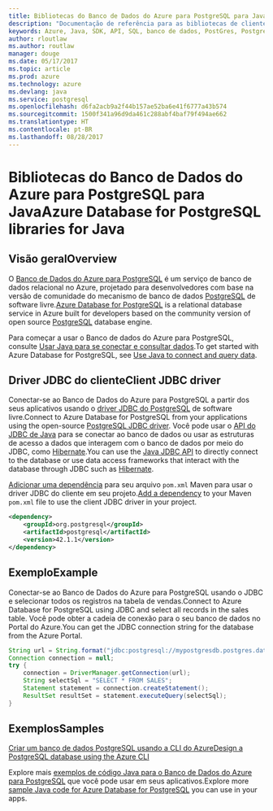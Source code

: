 ```yaml
---
title: Bibliotecas do Banco de Dados do Azure para PostgreSQL para Java
description: "Documentação de referência para as bibliotecas de cliente de Java para o Banco de Dados do Azure para PostgreSQL"
keywords: Azure, Java, SDK, API, SQL, banco de dados, PostGres, PostgreSQL
author: rloutlaw
ms.author: routlaw
manager: douge
ms.date: 05/17/2017
ms.topic: article
ms.prod: azure
ms.technology: azure
ms.devlang: java
ms.service: postgresql
ms.openlocfilehash: d6fa2acb9a2f44b157ae52ba6e41f6777a43b574
ms.sourcegitcommit: 1500f341a96d9da461c288abf4baf79f494ae662
ms.translationtype: HT
ms.contentlocale: pt-BR
ms.lasthandoff: 08/28/2017
---
```

# <a name="azure-database-for-postgresql-libraries-for-java"></a><span data-ttu-id="1090a-104">Bibliotecas do Banco de Dados do Azure para PostgreSQL para Java</span><span class="sxs-lookup"><span data-stu-id="1090a-104">Azure Database for PostgreSQL libraries for Java</span></span>

## <a name="overview"></a><span data-ttu-id="1090a-105">Visão geral</span><span class="sxs-lookup"><span data-stu-id="1090a-105">Overview</span></span>

<span data-ttu-id="1090a-106">O [Banco de Dados do Azure para PostgreSQL](/azure/sql-database/sql-database-technical-overview) é um serviço de banco de dados relacional no Azure, projetado para desenvolvedores com base na versão de comunidade do mecanismo de banco de dados [PostgreSQL](https://www.postgresql.org/) de software livre.</span><span class="sxs-lookup"><span data-stu-id="1090a-106">[Azure Database for PostgreSQL](/azure/sql-database/sql-database-technical-overview) is a relational database service in Azure built for developers based on the community version of open source [PostgreSQL](https://www.postgresql.org/) database engine.</span></span>

<span data-ttu-id="1090a-107">Para começar a usar o Banco de dados do Azure para PostgreSQL, consulte [Usar Java para se conectar e consultar dados](/azure/postgresql/connect-java).</span><span class="sxs-lookup"><span data-stu-id="1090a-107">To get started with Azure Database for PostgreSQL, see [Use Java to connect and query data](/azure/postgresql/connect-java).</span></span>

## <a name="client-jdbc-driver"></a><span data-ttu-id="1090a-108">Driver JDBC do cliente</span><span class="sxs-lookup"><span data-stu-id="1090a-108">Client JDBC driver</span></span>

<span data-ttu-id="1090a-109">Conectar-se ao Banco de Dados do Azure para PostgreSQL a partir dos seus aplicativos usando o [driver JDBC do PostgreSQL](https://jdbc.postgresql.org/) de software livre.</span><span class="sxs-lookup"><span data-stu-id="1090a-109">Connect to Azure Database for PostgreSQL from your applications using the open-source [PostgreSQL JDBC driver](https://jdbc.postgresql.org/).</span></span> <span data-ttu-id="1090a-110">Você pode usar o [API do JDBC de Java](https://docs.oracle.com/javase/8/docs/technotes/guides/jdbc/) para se conectar ao banco de dados ou usar as estruturas de acesso a dados que interagem com o banco de dados por meio do JDBC, como [Hibernate](http://hibernate.org/).</span><span class="sxs-lookup"><span data-stu-id="1090a-110">You can use the [Java JDBC API](https://docs.oracle.com/javase/8/docs/technotes/guides/jdbc/) to directly connect to the database or use data access frameworks that interact with the database through JDBC such as [Hibernate](http://hibernate.org/).</span></span>

<span data-ttu-id="1090a-111">[Adicionar uma dependência](https://maven.apache.org/guides/getting-started/index.html#How_do_I_use_external_dependencies) para seu arquivo `pom.xml` Maven para usar o driver JDBC do cliente em seu projeto.</span><span class="sxs-lookup"><span data-stu-id="1090a-111">[Add a dependency](https://maven.apache.org/guides/getting-started/index.html#How_do_I_use_external_dependencies) to your Maven `pom.xml` file to use the client JDBC driver in your project.</span></span>  

```XML
<dependency>
    <groupId>org.postgresql</groupId>
    <artifactId>postgresql</artifactId>
    <version>42.1.1</version>
</dependency>
```   

## <a name="example"></a><span data-ttu-id="1090a-112">Exemplo</span><span class="sxs-lookup"><span data-stu-id="1090a-112">Example</span></span>

<span data-ttu-id="1090a-113">Conectar-se ao Banco de Dados do Azure para PostgreSQL usando o JDBC e selecionar todos os registros na tabela de vendas.</span><span class="sxs-lookup"><span data-stu-id="1090a-113">Connect to Azure Database for PostgreSQL using JDBC and select all records in the sales table.</span></span> <span data-ttu-id="1090a-114">Você pode obter a cadeia de conexão para o seu banco de dados no Portal do Azure.</span><span class="sxs-lookup"><span data-stu-id="1090a-114">You can get the JDBC connection string for the database from the Azure Portal.</span></span>

```java
String url = String.format("jdbc:postgresql://mypostgresdb.postgres.database.azure.com:5432/mydb?user=frank@mypostgresdb&password=AbCdEfGhIjK&ssl=true");
Connection connection = null;
try {
    connection = DriverManager.getConnection(url);
    String selectSql = "SELECT * FROM SALES";
    Statement statement = connection.createStatement();
    ResultSet resultSet = statement.executeQuery(selectSql);
}
```

## <a name="samples"></a><span data-ttu-id="1090a-115">Exemplos</span><span class="sxs-lookup"><span data-stu-id="1090a-115">Samples</span></span>

[<span data-ttu-id="1090a-116">Criar um banco de dados PostgreSQL usando a CLI do Azure</span><span class="sxs-lookup"><span data-stu-id="1090a-116">Design a PostgreSQL database using the Azure CLI</span></span>](https://docs.microsoft.com/azure/postgresql/tutorial-design-database-using-azure-cli) 

<span data-ttu-id="1090a-117">Explore mais [exemplos de código Java para o Banco de Dados do Azure para PostgreSQL](https://azure.microsoft.com/resources/samples/?platform=java&term=postgres) que você pode usar em seus aplicativos.</span><span class="sxs-lookup"><span data-stu-id="1090a-117">Explore more [sample Java code for Azure Database for PostgreSQL](https://azure.microsoft.com/resources/samples/?platform=java&term=postgres) you can use in your apps.</span></span>
